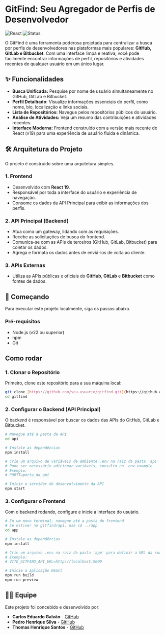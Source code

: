 # GitFind: Seu Agregador de Perfis de Desenvolvedor

![React](https://img.shields.io/badge/React-19-blue)
![Status](https://img.shields.io/badge/status-em%20desenvolvimento-orange)

O GitFind é uma ferramenta poderosa projetada para centralizar a busca por perfis de desenvolvedores nas plataformas mais populares: **GitHub, GitLab e Bitbucket**. Com uma interface limpa e reativa, você pode facilmente encontrar informações de perfil, repositórios e atividades recentes de qualquer usuário em um único lugar.

## ✨ Funcionalidades

* **Busca Unificada:** Pesquise por nome de usuário simultaneamente no GitHub, GitLab e Bitbucket.
* **Perfil Detalhado:** Visualize informações essenciais do perfil, como nome, bio, localização e links sociais.
* **Lista de Repositórios:** Navegue pelos repositórios públicos do usuário.
* **Análise de Atividades:** Veja um resumo das contribuições e atividades recentes.
* **Interface Moderna:** Frontend construído com a versão mais recente do React (v19) para uma experiência de usuário fluida e dinâmica.

## 🛠️ Arquitetura do Projeto

O projeto é construído sobre uma arquitetura simples.

### 1. Frontend
* Desenvolvido com **React 19**.
* Responsável por toda a interface do usuário e experiência de navegação.
* Consome os dados da API Principal para exibir as informações dos perfis.

### 2. API Principal (Backend)
* Atua como um gateway, lidando com as requisições.
* Recebe as solicitações de busca do frontend.
* Comunica-se com as APIs de terceiros (GitHub, GitLab, Bitbucket) para coletar os dados.
* Agrega e formata os dados antes de enviá-los de volta ao cliente.

### 3. APIs Externas
* Utiliza as APIs públicas e oficiais do **GitHub**, **GitLab** e **Bitbucket** como fontes de dados.

## 🚀 Começando

Para executar este projeto localmente, siga os passos abaixo.

### Pré-requisitos

* Node.js (v22 ou superior)
* npm
* Git

## Como rodar

### 1. Clonar o Repositório

Primeiro, clone este repositório para a sua máquina local:

```bash
git clone [https://github.com/seu-usuario/gitfind.git](https://github.com/thethoomm/gitfind.git)
cd gitfind
```

### 2. Configurar o Backend (API Principal)

O backend é responsável por buscar os dados das APIs do GitHub, GitLab e Bitbucket.

```bash
# Navegue até a pasta da API
cd api

# Instale as dependências
npm install

# Crie um arquivo de variáveis de ambiente .env na raiz da pasta 'api'
# Pode ser necessário adicionar variáveis, consulto no .env.example
# Exemplo:
# PORTT=porta_da_api

# Inicie o servidor de desenvolvimento da API
npm start
```

### 3. Configurar o Frontend

Com o backend rodando, configure e inicie a interface do usuário.

```bash
# Em um novo terminal, navegue até a pasta do frontend
# Se estiver no gitfind/api, use cd ../app
cd app

# Instale as dependências
npm install

# Crie um arquivo .env na raiz da pasta 'app' para definir a URL da sua API
# Exemplo:
# VITE_GITFIND_API_URL=http://localhost:5000

# Inicie a aplicação React
npm run build
npm run preview
```


## 👨‍💻 Equipe

Este projeto foi concebido e desenvolvido por:

* **Carlos Eduardo Galvão** - [GitHub](https://github.com/Caduhhw)
* **Pedro Henrique Silva** - [GitHub](https://github.com/PedroMarqus)
* **Thomas Henrique Santos** - [GitHub](https://github.com/thethoomm)

